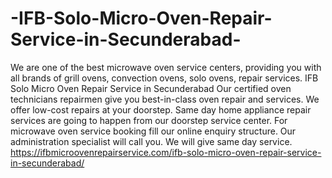 # -IFB-Solo-Micro-Oven-Repair-Service-in-Secunderabad-
We are one of the best microwave oven service centers, providing you with all brands of grill ovens, convection ovens, solo ovens, repair services.  IFB Solo Micro Oven Repair Service in Secunderabad Our certified oven technicians repairmen give you best-in-class oven repair and services. We offer low-cost repairs at your doorstep. Same day home appliance repair services are going to happen from our doorstep service center. For microwave oven service booking fill our online enquiry structure. Our administration specialist will call you. We will give same day service. https://ifbmicroovenrepairservice.com/ifb-solo-micro-oven-repair-service-in-secunderabad/
